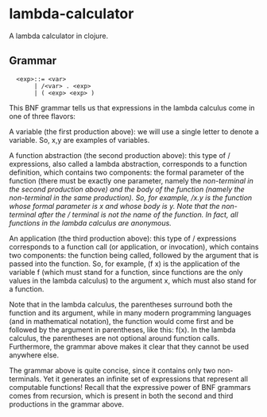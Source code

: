 # lambda-calculator

A lambda calculator in clojure.

## Grammar

```
  <exp>::= <var>
       | /<var> . <exp>
       | ( <exp> <exp> )
```

This BNF grammar tells us that expressions in the lambda calculus come in one of three flavors:

A variable (the first production above): we will use a single letter to denote a variable. So, x,y are examples of variables.

A function abstraction (the second production above): this type of / expressions, also called a lambda abstraction, corresponds to a function definition, which contains two components: the formal parameter of the function (there must be exactly one parameter, namely the <var> non-terminal in the second production above) and the body of the function (namely the <exp> non-terminal in the same production). So, for example, /x.y is the function whose formal parameter is x and whose body is y. Note that the non-terminal <var> after the / terminal is not the name of the function. In fact, all functions in the lambda calculus are anonymous.

An application (the third production above): this type of / expressions corresponds to a function call (or application, or invocation), which contains two components: the function being called, followed by the argument that is passed into the function. So, for example, (f x) is the application of the variable f (which must stand for a function, since functions are the only values in the lambda calculus) to the argument x, which must also stand for a function.

Note that in the lambda calculus, the parentheses surround both the function and its argument, while in many modern programming languages (and in mathematical notation), the function would come first and be followed by the argument in parentheses, like this: f(x). In the lambda calculus, the parentheses are not optional around function calls. Furthermore, the grammar above makes it clear that they cannot be used anywhere else.

The grammar above is quite concise, since it contains only two non-terminals. Yet it generates an infinite set of expressions that represent all computable functions! Recall that the expressive power of BNF grammars comes from recursion, which is present in both the second and third productions in the grammar above.
